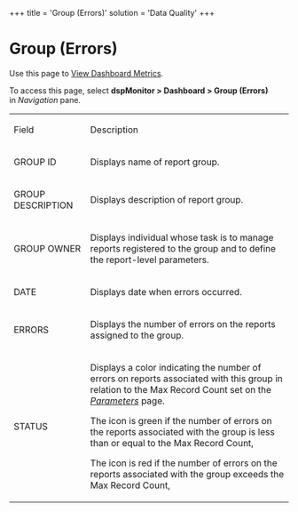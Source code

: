 +++
title = 'Group (Errors)'
solution = 'Data Quality'
+++

# Group (Errors)

<div class="use">

Use this page to [View Dashboard
Metrics](../Use_Cases/View_Dashboard_Metrics.htm).

</div>

To access this page, select **dspMonitor \> Dashboard \> Group
(Errors)** in *Navigation* pane.

<table>
<tbody>
<tr class="odd">
<td><p>Field</p></td>
<td><p>Description</p></td>
</tr>
<tr class="even">
<td><p>GROUP ID</p></td>
<td><p>Displays name of report group.</p></td>
</tr>
<tr class="odd">
<td><p>GROUP DESCRIPTION</p></td>
<td><p>Displays description of report group.</p></td>
</tr>
<tr class="even">
<td><p>GROUP OWNER</p></td>
<td><p>Displays individual whose task is to manage reports registered to the group and to define the report-level parameters.</p></td>
</tr>
<tr class="odd">
<td><p>DATE</p></td>
<td><p>Displays date when errors occurred.</p></td>
</tr>
<tr class="even">
<td><p>ERRORS</p></td>
<td><p>Displays the number of errors on the reports assigned to the group.</p></td>
</tr>
<tr class="odd">
<td><p>STATUS</p></td>
<td><p>Displays a color indicating the number of errors on reports associated with this group in relation to the Max Record Count set on the <em><a href="Parameters.htm">Parameters</a></em> page.</p>
<p>The icon is green if the number of errors on the reports associated with the group is less than or equal to the Max Record Count,</p>
<p>The icon is red if the number of errors on the reports associated with the group exceeds the Max Record Count,</p></td>
</tr>
</tbody>
</table>
